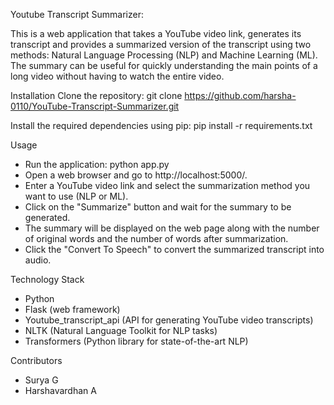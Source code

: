 Youtube Transcript Summarizer:

This is a web application that takes a YouTube video link, generates its transcript and provides a summarized version of the transcript using two methods: Natural Language Processing (NLP) and Machine Learning (ML). The summary can be useful for quickly understanding the main points of a long video without having to watch the entire video.

Installation
Clone the repository:
git clone https://github.com/harsha-0110/YouTube-Transcript-Summarizer.git

Install the required dependencies using pip:
pip install -r requirements.txt

Usage
* Run the application:
    python app.py
* Open a web browser and go to http://localhost:5000/.
* Enter a YouTube video link and select the summarization method you want to use (NLP or ML).
* Click on the "Summarize" button and wait for the summary to be generated.
* The summary will be displayed on the web page along with the number of original words and the number of words after summarization.
* Click the "Convert To Speech" to convert the summarized transcript into audio. 

Technology Stack
* Python
* Flask (web framework)
* Youtube_transcript_api (API for generating YouTube video transcripts)
* NLTK (Natural Language Toolkit for NLP tasks)
* Transformers (Python library for state-of-the-art NLP)

Contributors
* Surya G
* Harshavardhan A
